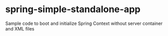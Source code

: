 # spring-simple-standalone-app
Sample code to boot and initialize Spring Context without server container and XML files
